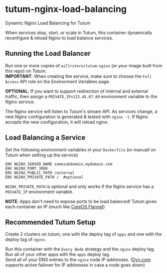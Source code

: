 # tutum-nginx-load-balancing
Dynamic Nginx Load Balancing for Tutum

When services stop, start, or scale in Tutum, this container dynamically reconfigure & reload Nginx to load balance services.

## Running the Load Balancer
Run one or more copies of `willrstern/tutum-nginx` (or your image built from this repo) on Tutum.<br/>
__IMPORTANT__: When creating the service, make sure to choose the `Full Access` API role on the Environment Variables page.

__OPTIONAL__: If you want to support redirection of internal and external traffic, then assign a `PRIVATE_IP=123.45.67.89` environment variable to the Nginx service.

The Nginx service will listen to Tutum's stream API.  As services change, a new Nginx configuration is generated & tested with `nginx -t`.  If Nginx accepts the new configuration, it will reload nginx.


## Load Balancing a Service
Set the following environment variables in your `Dockerfile` (or manuall on Tutum when setting up the service)
```
ENV NGINX_SERVER_NAME somesubdomain.mydomain.com
ENV NGINX_PORT 3000
ENV NGINX_PUBLIC_PATH /external
ENV NGINX_PRIVATE_PATH /  #optional
```

`NGINX_PRIVATE_PATH` is optional and only works if the Nginx service has a `PRIVATE_IP` environment variable.

__NOTE__: Apps don't need to expose ports to be load balanced!  Tutum gives each container an IP (much like [CoreOS Flannel](https://github.com/coreos/flannel))

## Recommended Tutum Setup
Create 2 clusters on tutum, one with the deploy tag of `apps` and one with the deploy tag of `nginx`.

Run this container with the `Every Node` strategy and the `nginx` deploy tag.<br/>
Run all of your other apps with the `apps` deploy tag.<br/>
Send all of your DNS entries to the `nginx` node IP addresses.
([Dyn.com](http://dyn.com) supports active failover for IP addresses in case a node goes down)
